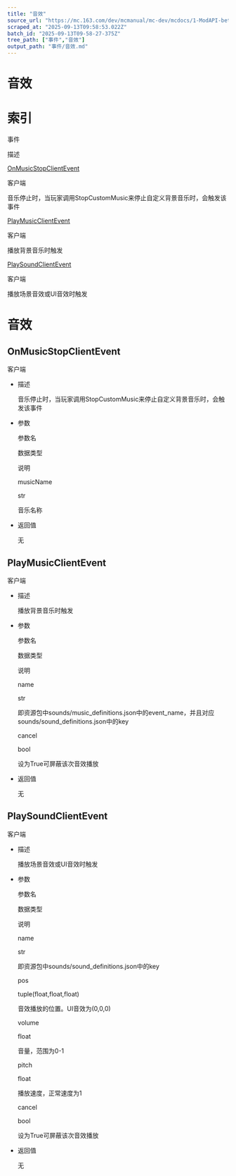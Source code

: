 ```yaml
---
title: "音效"
source_url: "https://mc.163.com/dev/mcmanual/mc-dev/mcdocs/1-ModAPI-beta/%E4%BA%8B%E4%BB%B6/%E9%9F%B3%E6%95%88.html?catalog=1"
scraped_at: "2025-09-13T09:58:53.022Z"
batch_id: "2025-09-13T09-58-27-375Z"
tree_path: ["事件","音效"]
output_path: "事件/音效.md"
---
```


#  音效

#  索引

事件

描述

[OnMusicStopClientEvent](/dev/mcmanual/mc-dev/mcdocs/1-ModAPI-beta/事件/音效.html#onmusicstopclientevent)

客户端

音乐停止时，当玩家调用StopCustomMusic来停止自定义背景音乐时，会触发该事件

[PlayMusicClientEvent](/dev/mcmanual/mc-dev/mcdocs/1-ModAPI-beta/事件/音效.html#playmusicclientevent)

客户端

播放背景音乐时触发

[PlaySoundClientEvent](/dev/mcmanual/mc-dev/mcdocs/1-ModAPI-beta/事件/音效.html#playsoundclientevent)

客户端

播放场景音效或UI音效时触发

#  音效

##  OnMusicStopClientEvent

客户端

*   描述
    
    音乐停止时，当玩家调用StopCustomMusic来停止自定义背景音乐时，会触发该事件
    
*   参数
    
    参数名
    
    数据类型
    
    说明
    
    musicName
    
    str
    
    音乐名称
    
*   返回值
    
    无
    

##  PlayMusicClientEvent

客户端

*   描述
    
    播放背景音乐时触发
    
*   参数
    
    参数名
    
    数据类型
    
    说明
    
    name
    
    str
    
    即资源包中sounds/music\_definitions.json中的event\_name，并且对应sounds/sound\_definitions.json中的key
    
    cancel
    
    bool
    
    设为True可屏蔽该次音效播放
    
*   返回值
    
    无
    

##  PlaySoundClientEvent

客户端

*   描述
    
    播放场景音效或UI音效时触发
    
*   参数
    
    参数名
    
    数据类型
    
    说明
    
    name
    
    str
    
    即资源包中sounds/sound\_definitions.json中的key
    
    pos
    
    tuple(float,float,float)
    
    音效播放的位置。UI音效为(0,0,0)
    
    volume
    
    float
    
    音量，范围为0-1
    
    pitch
    
    float
    
    播放速度，正常速度为1
    
    cancel
    
    bool
    
    设为True可屏蔽该次音效播放
    
*   返回值
    
    无